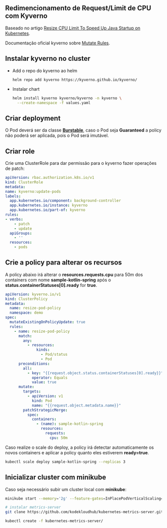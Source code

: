 ## Redimencionamento de Request/Limit de CPU com Kyverno

Baseado no artigo [Resize CPU Limit To Speed Up Java Startup on Kubernetes](https://piotrminkowski.com/2023/08/22/resize-cpu-limit-to-speed-up-java-startup-on-kubernetes/).

Documentação oficial kyverno sobre [Mutate Rules](https://kyverno.io/docs/writing-policies/mutate/).

## Instalar kyverno no cluster

- Add o repo do kyverno ao helm
  ```
  helm repo add kyverno https://kyverno.github.io/kyverno/
  ```

- Instalar chart
  
  ```bash
  helm install kyverno kyverno/kyverno -n kyverno \
    --create-namespace -f values.yaml
  ```

## Criar deployment

  O Pod deverá ser da classe [**Burstable**](https://kubernetes.io/pt-br/docs/tasks/configure-pod-container/quality-service-pod/), caso o Pod seja **Guaranteed** a policy não poderá ser aplicada, pois o Pod será imutável.

## Criar role

  Crie uma ClusterRole para dar permissão para o kyverno fazer operações de patch:

  ```yaml
  apiVersion: rbac.authorization.k8s.io/v1
kind: ClusterRole
metadata:
  name: kyverno:update-pods
  labels:
    app.kubernetes.io/component: background-controller
    app.kubernetes.io/instance: kyverno
    app.kubernetes.io/part-of: kyverno
rules:
  - verbs:
      - patch
      - update
    apiGroups:
      - ''
    resources:
      - pods
  ```

## Crie a policy para alterar os recursos

A policy abaixo irá alterar o **resources.requests.cpu** para 50m dos containers com nome **sample-kotlin-spring** após o **status.containerStatuses[0].ready** for **true**.

```yaml
apiVersion: kyverno.io/v1
kind: ClusterPolicy
metadata:
  name: resize-pod-policy
  namespace: demo
spec:
  mutateExistingOnPolicyUpdate: true
  rules:
    - name: resize-pod-policy
      match:
        any:
          - resources:
              kinds:
                - Pod/status
                - Pod
      preconditions: 
        all:
          - key: "{{request.object.status.containerStatuses[0].ready}}"
            operator: Equals
            value: true
      mutate:
        targets:
          - apiVersion: v1
            kind: Pod
            name: "{{request.object.metadata.name}}"
        patchStrategicMerge:
          spec:
            containers:
              - (name): sample-kotlin-spring
                resources:
                  requests:
                    cpu: 50m
```

Caso realize o scale do deploy, a policy irá detectar automaticamente os novos containers e aplicar a policy quanto eles estiverem **ready=true**.

```sh
kubectl scale deploy sample-kotlin-spring --replicas 3
```

## Inicializar cluster com minikube

Caso seja necessário subir um cluster local com **minikube**:

```bash
minikube start --memory='2g' --feature-gates=InPlacePodVerticalScaling=true

# instalar metrics-server
git clone https://github.com/kodekloudhub/kubernetes-metrics-server.git

kubectl create -f kubernetes-metrics-server/

```